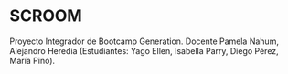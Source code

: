 # SCROOM
Proyecto Integrador de Bootcamp Generation. Docente Pamela Nahum, Alejandro Heredia (Estudiantes: Yago Ellen, Isabella Parry, Diego Pérez, María Pino).
